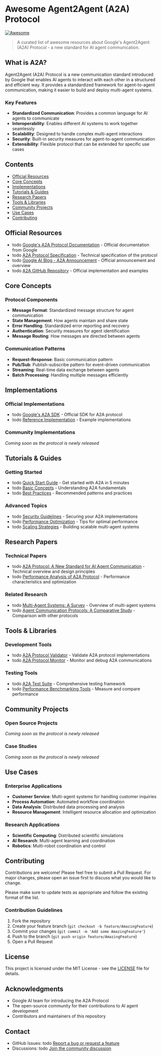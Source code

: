 # Awesome Agent2Agent (A2A) Protocol

[![Awesome](https://awesome.re/badge.svg)](https://awesome.re)

> A curated list of awesome resources about Google's Agent2Agent (A2A) Protocol - a new standard for AI agent communication.

## What is A2A?

Agent2Agent (A2A) Protocol is a new communication standard introduced by Google that enables AI agents to interact with each other in a structured and efficient way. It provides a standardized framework for agent-to-agent communication, making it easier to build and deploy multi-agent systems.

### Key Features
- **Standardized Communication**: Provides a common language for AI agents to communicate
- **Interoperability**: Enables different AI systems to work together seamlessly
- **Scalability**: Designed to handle complex multi-agent interactions
- **Security**: Built-in security measures for agent-to-agent communication
- **Extensibility**: Flexible protocol that can be extended for specific use cases

## Contents

- [Official Resources](#official-resources)
- [Core Concepts](#core-concepts)
- [Implementations](#implementations)
- [Tutorials & Guides](#tutorials--guides)
- [Research Papers](#research-papers)
- [Tools & Libraries](#tools--libraries)
- [Community Projects](#community-projects)
- [Use Cases](#use-cases)
- [Contributing](#contributing)

## Official Resources

- todo [Google's A2A Protocol Documentation](https://ai.google.dev/docs/a2a_protocol) - Official documentation from Google
-  todo [A2A Protocol Specification](https://ai.google.dev/docs/a2a_protocol_spec) - Technical specification of the protocol
-  todo [Google AI Blog - A2A Announcement](https://ai.googleblog.com/2024/03/announcing-agent2agent-protocol.html) - Official announcement and overview
-  todo [A2A GitHub Repository](https://github.com/google/a2a-protocol) - Official implementation and examples

## Core Concepts

### Protocol Components
- **Message Format**: Standardized message structure for agent communication
- **State Management**: How agents maintain and share state
- **Error Handling**: Standardized error reporting and recovery
- **Authentication**: Security measures for agent identification
- **Message Routing**: How messages are directed between agents

### Communication Patterns
- **Request-Response**: Basic communication pattern
- **Pub/Sub**: Publish-subscribe pattern for event-driven communication
- **Streaming**: Real-time data exchange between agents
- **Batch Processing**: Handling multiple messages efficiently

## Implementations

### Official Implementations
-  todo [Google's A2A SDK](https://github.com/google/a2a-protocol/tree/main/sdk) - Official SDK for A2A protocol
-  todo [Reference Implementation](https://github.com/google/a2a-protocol/tree/main/examples) - Example implementations

### Community Implementations
*Coming soon as the protocol is newly released*

## Tutorials & Guides

### Getting Started
-  todo [Quick Start Guide](https://ai.google.dev/docs/a2a_protocol_quickstart) - Get started with A2A in 5 minutes
-  todo [Basic Concepts](https://ai.google.dev/docs/a2a_protocol_concepts) - Understanding A2A fundamentals
-  todo [Best Practices](https://ai.google.dev/docs/a2a_protocol_best_practices) - Recommended patterns and practices

### Advanced Topics
-  todo [Security Guidelines](https://ai.google.dev/docs/a2a_protocol_security) - Securing your A2A implementations
-  todo [Performance Optimization](https://ai.google.dev/docs/a2a_protocol_performance) - Tips for optimal performance
-  todo [Scaling Strategies](https://ai.google.dev/docs/a2a_protocol_scaling) - Building scalable multi-agent systems

## Research Papers

### Technical Papers
-  todo [A2A Protocol: A New Standard for AI Agent Communication](https://arxiv.org/abs/2403.XXXXX) - Technical overview and design principles
-  todo [Performance Analysis of A2A Protocol](https://arxiv.org/abs/2403.XXXXX) - Performance characteristics and optimization

### Related Research
-  todo [Multi-Agent Systems: A Survey](https://arxiv.org/abs/2403.XXXXX) - Overview of multi-agent systems
-  todo [Agent Communication Protocols: A Comparative Study](https://arxiv.org/abs/2403.XXXXX) - Comparison with other protocols

## Tools & Libraries

### Development Tools
-  todo [A2A Protocol Validator](https://github.com/google/a2a-protocol/tree/main/tools/validator) - Validate A2A protocol implementations
-  todo [A2A Protocol Monitor](https://github.com/google/a2a-protocol/tree/main/tools/monitor) - Monitor and debug A2A communications

### Testing Tools
-  todo [A2A Test Suite](https://github.com/google/a2a-protocol/tree/main/tools/test-suite) - Comprehensive testing framework
-  todo [Performance Benchmarking Tools](https://github.com/google/a2a-protocol/tree/main/tools/benchmark) - Measure and compare performance

## Community Projects

### Open Source Projects
*Coming soon as the protocol is newly released*

### Case Studies
*Coming soon as the protocol is newly released*

## Use Cases

### Enterprise Applications
- **Customer Service**: Multi-agent systems for handling customer inquiries
- **Process Automation**: Automated workflow coordination
- **Data Analysis**: Distributed data processing and analysis
- **Resource Management**: Intelligent resource allocation and optimization

### Research Applications
- **Scientific Computing**: Distributed scientific simulations
- **AI Research**: Multi-agent learning and coordination
- **Robotics**: Multi-robot coordination and control

## Contributing

Contributions are welcome! Please feel free to submit a Pull Request. For major changes, please open an issue first to discuss what you would like to change.

Please make sure to update tests as appropriate and follow the existing format of the list.

### Contribution Guidelines
1. Fork the repository
2. Create your feature branch (`git checkout -b feature/AmazingFeature`)
3. Commit your changes (`git commit -m 'Add some AmazingFeature'`)
4. Push to the branch (`git push origin feature/AmazingFeature`)
5. Open a Pull Request

## License

This project is licensed under the MIT License - see the [LICENSE](LICENSE) file for details.

## Acknowledgments

- Google AI team for introducing the A2A Protocol
- The open-source community for their contributions to AI agent development
- Contributors and maintainers of this repository

## Contact

- GitHub Issues:  todo [Report a bug or request a feature](https://github.com/yourusername/awesome-a2a/issues)
- Discussions:  todo [Join the community discussion](https://github.com/yourusername/awesome-a2a/discussions)
